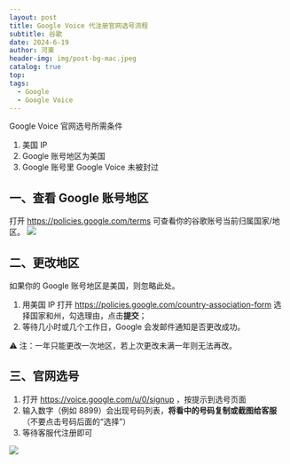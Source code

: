 ```yaml
---
layout: post
title: Google Voice 代注册官网选号流程
subtitle: 谷歌
date: 2024-6-19
author: 河東
header-img: img/post-bg-mac.jpeg
catalog: true
top: 
tags:
  - Google
  - Google Voice
---
```


Google Voice 官网选号所需条件

1. 美国 IP
2. Google 账号地区为美国
3. Google 账号里 Google Voice 未被封过 

## 一、查看 Google 账号地区

打开 <https://policies.google.com/terms> 可查看你的谷歌账号当前归属国家/地区。
![](https://i.imgur.com/IGDxCuG.png)

## 二、更改地区

如果你的 Google 账号地区是美国，则忽略此处。

1. 用美国 IP 打开 <https://policies.google.com/country-association-form> 选择国家和州，勾选理由，点击**提交**；
2. 等待几小时或几个工作日，Google 会发邮件通知是否更改成功。

⚠️ 注：一年只能更改一次地区，若上次更改未满一年则无法再改。

## 三、官网选号

1. 打开 <https://voice.google.com/u/0/signup> ，按提示到选号页面
2. 输入数字（例如 8899）会出现号码列表，**将看中的号码复制或截图给客服**（不要点击号码后面的“选择”）
3. 等待客服代注册即可

![](https://i.imgur.com/euc7Utc.png)
